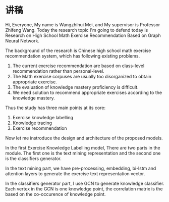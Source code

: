 # 讲稿

Hi, Everyone, My name is Wangzhihui Mei, and My supervisor is Professor Zhifeng Wang. Today the research topic I'm going to defend today is Research on High School Math Exercise Recommendation Based on Graph Neural Network. 



The background of the research is Chinese high school math exercise recommendation system, which has following existing problems.



1. The current exercise recommendation are based on class-level recommendation rather than personal-level.
2. The Math exercise corpuses are usually too disorganized to obtain appropriate exercise.
3. The evaluation of knowledge mastery proficiency is difficult.
4. We need solution to recommend appropriate exercises according to the knowledge mastery.



Thus the study has three main points at its core:

1. Exercise knowledge labelling
2. Knowledge tracing
3. Exercise recommendation



Now let me instroduce the design and architecture of the proposed models.

In the first Exercise Knowledge Labelling model, There are two parts in the module. The first one is the text mining representation and the second one is the classifiers generator. 

In the text mining part, we have pre-processing, embedding, bi-lstm and attention layers to generate the exercise text representation vector. 

In the classifiers generator part, I use GCN to generate knowledge  classifier. Each vertex in the GCN is one knowledge point, the correlation matrix is the based on the co-occurence of knowledge point. 


